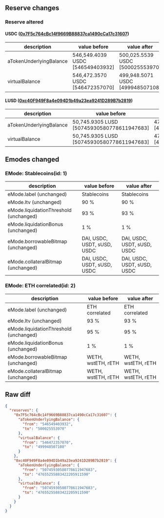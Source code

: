 ## Reserve changes

### Reserve altered

#### USDC ([0x7F5c764cBc14f9669B88837ca1490cCa17c31607](https://optimistic.etherscan.io/address/0x7F5c764cBc14f9669B88837ca1490cCa17c31607))

| description | value before | value after |
| --- | --- | --- |
| aTokenUnderlyingBalance | 546,549.4039 USDC [546549403932] | 500,025.5539 USDC [500025553970] |
| virtualBalance | 546,472.3570 USDC [546472357070] | 499,948.5071 USDC [499948507108] |


#### LUSD ([0xc40F949F8a4e094D1b49a23ea9241D289B7b2819](https://optimistic.etherscan.io/address/0xc40F949F8a4e094D1b49a23ea9241D289B7b2819))

| description | value before | value after |
| --- | --- | --- |
| aTokenUnderlyingBalance | 50,745.9305 LUSD [50745930580778611947683] | 47,655.2558 LUSD [47655255883422205911590] |
| virtualBalance | 50,745.9305 LUSD [50745930580778611947683] | 47,655.2558 LUSD [47655255883422205911590] |


## Emodes changed

### EMode: Stablecoins(id: 1)

| description | value before | value after |
| --- | --- | --- |
| eMode.label (unchanged) | Stablecoins | Stablecoins |
| eMode.ltv (unchanged) | 90 % | 90 % |
| eMode.liquidationThreshold (unchanged) | 93 % | 93 % |
| eMode.liquidationBonus (unchanged) | 1 % | 1 % |
| eMode.borrowableBitmap (unchanged) | DAI, USDC, USDT, sUSD, USDC | DAI, USDC, USDT, sUSD, USDC |
| eMode.collateralBitmap (unchanged) | DAI, USDC, USDT, sUSD, USDC | DAI, USDC, USDT, sUSD, USDC |


### EMode: ETH correlated(id: 2)

| description | value before | value after |
| --- | --- | --- |
| eMode.label (unchanged) | ETH correlated | ETH correlated |
| eMode.ltv (unchanged) | 93 % | 93 % |
| eMode.liquidationThreshold (unchanged) | 95 % | 95 % |
| eMode.liquidationBonus (unchanged) | 1 % | 1 % |
| eMode.borrowableBitmap (unchanged) | WETH, wstETH, rETH | WETH, wstETH, rETH |
| eMode.collateralBitmap (unchanged) | WETH, wstETH, rETH | WETH, wstETH, rETH |


## Raw diff

```json
{
  "reserves": {
    "0x7F5c764cBc14f9669B88837ca1490cCa17c31607": {
      "aTokenUnderlyingBalance": {
        "from": "546549403932",
        "to": "500025553970"
      },
      "virtualBalance": {
        "from": "546472357070",
        "to": "499948507108"
      }
    },
    "0xc40F949F8a4e094D1b49a23ea9241D289B7b2819": {
      "aTokenUnderlyingBalance": {
        "from": "50745930580778611947683",
        "to": "47655255883422205911590"
      },
      "virtualBalance": {
        "from": "50745930580778611947683",
        "to": "47655255883422205911590"
      }
    }
  }
}
```